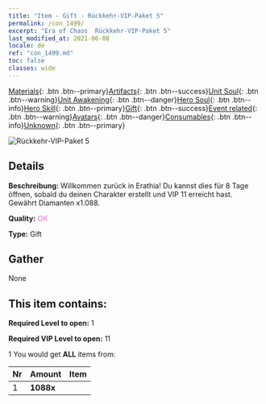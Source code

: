 ```yaml
---
title: "Item - Gift - Rückkehr-VIP-Paket 5"
permalink: /con_1499/
excerpt: "Era of Chaos  Rückkehr-VIP-Paket 5"
last_modified_at: 2021-06-08
locale: de
ref: "con_1499.md"
toc: false
classes: wide
---
```

 [Materials](/ItemsDE/){: .btn .btn--primary}[Artifacts](/ItemsDE/Artifacts/){: .btn .btn--success}[Unit Soul](/ItemsDE/UnitSoul/){: .btn .btn--warning}[Unit Awakening](/ItemsDE/UnitAwakening/){: .btn .btn--danger}[Hero Soul](/ItemsDE/HeroSoul/){: .btn .btn--info}[Hero Skill](/ItemsDE/HeroSkill/){: .btn .btn--primary}[Gift](/ItemsDE/Gift/){: .btn .btn--success}[Event related](/ItemsDE/Events/){: .btn .btn--warning}[Avatars](/ItemsDE/Avatars/){: .btn .btn--danger}[Consumables](/ItemsDE/Consumables/){: .btn .btn--info}[Unknown](/ItemsDE/Unknown/){: .btn .btn--primary}

 ![Rückkehr-VIP-Paket 5](/images/t/i_905001.png)

## Details
 **Beschreibung:** Willkommen zurück in Erathia! Du kannst dies für 8 Tage öffnen, sobald du deinen Charakter erstellt und VIP 11 erreicht hast. Gewährt Diamanten x1.088.

 **Quality:** <span style="color: #DA70D6">OK</span>

 **Type:** Gift

## Gather

  None

## This item contains:

 **Required Level to open:** 1

 **Required VIP Level to open:** 11

 1 You would get **ALL** items  from:

  | Nr | Amount |     Item    |
  |:---|:-------|:------------|
  | 1 |  **1088x** | <i class="fas fa-gem"/> |  | 
